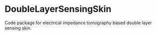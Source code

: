 # DoubleLayerSensingSkin
Code package for electrical impedance tomography based double layer sensing skin.
